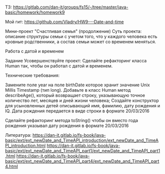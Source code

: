 ТЗ:  https://gitlab.com/dan-it/groups/fs15/-/tree/master/java-basic/homework/homework9

Мой гит:   https://github.com/Vladry/HW9---Date-and-time

Мини-проект "Счастливая семья" (продолжение)
Суть проекта: описание структуры семьи с учетом того, что у каждого человека есть кровные родственники, а состав семьи может со временем меняться.

Работа с датой и временем

Задание
Усовершенствуйте проект: Сделайте рефакторинг класса Human так, чтобы он работал с датой и временем.

Технические требования:

Замените поле year на поле birthDate которое хранит значение Unix Millis Timestamp (тип long).
Добавьте в класс Human метод describeAge(), который возвращает строку, указывающую точное количество лет, месяцев и дней жизни человека;
Создайте конструктор для усыновленных детей описывающий имя, фамилию, дату рождения и IQ. Дата рождения передается в виде строки в формате 20/03/2016

Сделайте рефакторинг метода toString() чтобы он вместо года рождения указывал дату рождения в формате 20/03/2016



Литература:
https://dan-it.gitlab.io/fs-book/java-basic/ext/ext_newDate_and_TimeAPI_introduction/ext_newDate_and_TimeAPI_introduction.html
https://dan-it.gitlab.io/fs-book/java-basic/ext/ext_newDate_and_TimeAPI_part1/ext_newDate_and_TimeAPI_part1.html
https://dan-it.gitlab.io/fs-book/java-basic/ext/ext_newDate_and_TimeAPI_part4/ext_newDate_and_TimeAPI_part4.html
